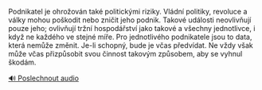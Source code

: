 
Podnikatel je ohrožován také politickými riziky. Vládní politiky, revoluce a války mohou poškodit nebo zničit jeho podnik. Takové události neovlivňují pouze jeho; ovlivňují tržní hospodářství jako takové a všechny jednotlivce, i když ne každého ve stejné míře. Pro jednotlivého podnikatele jsou to data, která nemůže změnit. Je-li schopný, bude je včas předvídat. Ne vždy však může včas přizpůsobit svou činnost takovým způsobem, aby se vyhnul škodám.

[🔊 Poslechnout audio](/data/7-paragraphs/audio/chapter_59/para_010-Podnikatel-je-ohroovn-tak-politickmi-riziky-V.mp3)
